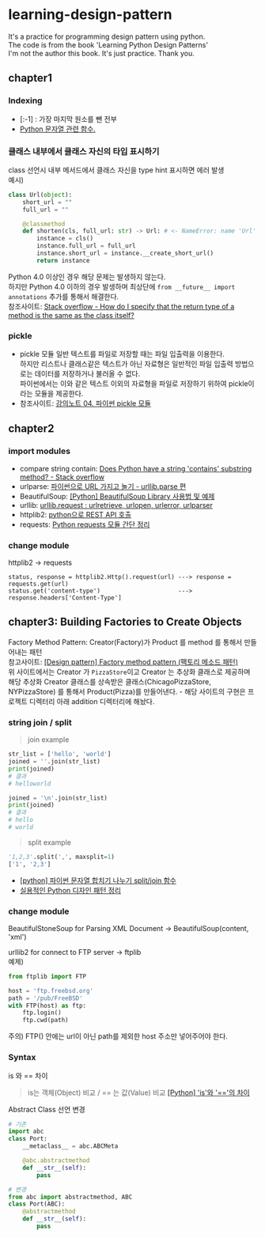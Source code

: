 # learning-design-pattern
It's a practice for programming design pattern using python.  
The code is from the book 'Learning Python Design Patterns'  
I'm not the author this book. It's just practice. Thank you.  

## chapter1
### Indexing
* [:-1] : 가장 마지막 원소를 뺀 전부
* [Python 문자열 관련 함수.](http://egloos.zum.com/itbaby/v/4243381)

### 클래스 내부에서 클래스 자신의 타입 표시하기
class 선언시 내부 메서드에서 클래스 자신을 type hint 표시하면 에러 발생   
예시)
```python
class Url(object):
    short_url = ""
    full_url = ""

    @classmethod
    def shorten(cls, full_url: str) -> Url: # <- NameError: name 'Url' is not defined 에러 발생!
        instance = cls()
        instance.full_url = full_url
        instance.short_url = instance.__create_short_url()
        return instance
```
Python 4.0 이상인 경우 해당 문제는 발생하지 않는다.   
하지만 Python 4.0 이하의 경우 발생하며 최상단에 `from __future__ import annotations` 추가를 통해서 해결한다.    
참조사이트: [Stack overflow - How do I specify that the return type of a method is the same as the class itself?](https://stackoverflow.com/questions/33533148/how-do-i-specify-that-the-return-type-of-a-method-is-the-same-as-the-class-itsel)

### pickle
* pickle 모듈
일반 텍스트를 파일로 저장할 때는 파일 입출력을 이용한다.   
하지만 리스트나 클래스같은 텍스트가 아닌 자료형은 일반적인 파일 입출력 방법으로는 데이터를 저장하거나 불러올 수 없다.   
파이썬에서는 이와 같은 텍스트 이외의 자료형을 파일로 저장하기 위하여 pickle이라는 모듈을 제공한다.  
* 참조사이트: [강의노트 04. 파이썬 pickle 모듈](https://wayhome25.github.io/cs/2017/04/04/cs-04/)

## chapter2
### import modules
* compare string contain: [Does Python have a string 'contains' substring method? - Stack overflow](https://stackoverflow.com/questions/3437059/does-python-have-a-string-contains-substring-method)
* urlparse: [파이썬으로 URL 가지고 놀기 - urllib.parse 편](https://velog.io/@city7310/%ED%8C%8C%EC%9D%B4%EC%8D%AC%EC%9C%BC%EB%A1%9C-URL-%EA%B0%80%EC%A7%80%EA%B3%A0-%EB%86%80%EA%B8%B0)
* BeautifulSoup: [[Python] BeautifulSoup Library 사용법 및 예제](https://codetravel.tistory.com/22)
* urllib: [urllib.request : urlretrieve, urlopen, urlerror, urlparser](https://velog.io/@shchoice/urllib.request-urlretrieve-urlopen)
* httplib2: [python으로 REST API 호출](https://glshlee.tistory.com/94)
* requests: [Python requests 모듈 간단 정리](https://dgkim5360.tistory.com/entry/python-requests)

### change module
httplib2 -> requests
```
status, response = httplib2.Http().request(url) ---> response = requests.get(url)
status.get('content-type')                      ---> response.headers['Content-Type']
```

## chapter3: Building Factories to Create Objects
Factory Method Pattern: Creator(Factory)가 Product 를 method 를 통해서 만들어내는 패턴   
참고사이트: [[Design pattern] Factory method pattern (팩토리 메소드 패턴)](https://eomtttttt-develop.tistory.com/86?category=851834)   
위 사이트에서는 Creator 가 `PizzaStore`이고 Creator 는 추상화 클래스로 제공하며 해당 추상화 Creator 클래스를 상속받은 클래스(ChicagoPizzaStore, NYPizzaStore)
를 통해서 Product(Pizza)를 만들어낸다. - 해당 사이트의 구현은 프로젝트 디렉터리 아래 addition 디렉터리에 해놨다.

### string join / split
> join example
```python
str_list = ['hello', 'world']
joined = ''.join(str_list)
print(joined)
# 결과
# helloworld

joined = '\n'.join(str_list)
print(joined)
# 결과
# hello
# world
```

> split example
``` python
'1,2,3'.split(',', maxsplit=1)
['1', '2,3']
```

* [[python] 파이썬 문자열 합치기 나누기 split/join 함수](https://devpouch.tistory.com/77)
* [실용적인 Python 디자인 패턴 정리](https://velog.io/@jahoy/%EC%8B%A4%EC%9A%A9%EC%A0%81%EC%9D%B8-Python-%EB%94%94%EC%9E%90%EC%9D%B8-%ED%8C%A8%ED%84%B4-%EC%A0%95%EB%A6%AC)


### change module
BeautifulStoneSoup for Parsing XML Document -> BeautifulSoup(content, 'xml')   

urllib2 for connect to FTP server -> ftplib   
예제)
```python
from ftplib import FTP

host = 'ftp.freebsd.org'
path = '/pub/FreeBSD'
with FTP(host) as ftp:
    ftp.login()
    ftp.cwd(path)
```
주의) FTP() 안에는 url이 아닌 path를 제외한 host 주소만 넣어주어야 한다.


### Syntax
is 와 == 차이
> is는 객체(Object) 비교 / == 는 값(Value) 비교
> [[Python] 'is'와 '=='의 차이](https://twpower.github.io/117-difference-between-python-is-and-double-equal)

Abstract Class 선언 변경
```python
# 기존
import abc
class Port:
    __metaclass__ = abc.ABCMeta

    @abc.abstractmethod
    def __str__(self):
        pass

# 변경
from abc import abstractmethod, ABC
class Port(ABC):
    @abstractmethod
    def __str__(self):
        pass
```
